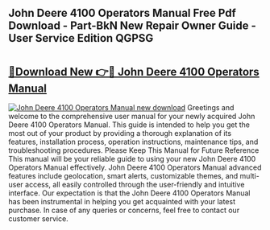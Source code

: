 ## John Deere 4100 Operators Manual Free Pdf Download - Part-BkN New Repair Owner Guide - User Service Edition QGPSG

# <h2><a href="http://bc92164.oget.top/?id=John+Deere+4100+Operators+Manual">🔗Download New 👉🔴 John Deere 4100 Operators Manual</a></h2>

[![John Deere 4100 Operators Manual new download](https://i.imgur.com/5g1atiW.png)](http://bc92164.oget.top/?id=John+Deere+4100+Operators+Manual)
Greetings and welcome to the comprehensive user manual for your newly acquired John Deere 4100 Operators Manual. This guide is intended to help you get the most out of your product by providing a thorough explanation of its features, installation process, operation instructions, maintenance tips, and troubleshooting procedures. Please Keep This Manual for Future Reference This manual will be your reliable guide to using your new John Deere 4100 Operators Manual effectively. John Deere 4100 Operators Manual advanced features include geolocation, smart alerts, customizable themes, and multi-user access, all easily controlled through the user-friendly and intuitive interface. Our expectation is that the John Deere 4100 Operators Manual has been instrumental in helping you get acquainted with your latest purchase. In case of any queries or concerns, feel free to contact our customer service.
